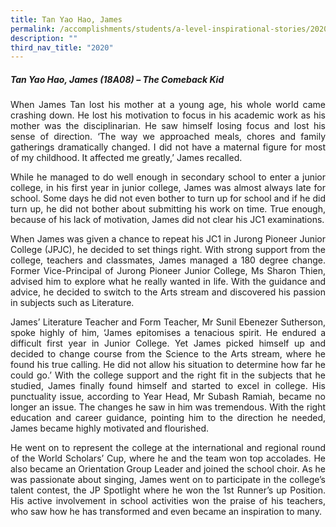 ```yaml
---
title: Tan Yao Hao, James
permalink: /accomplishments/students/a-level-inspirational-stories/2020/james/
description: ""
third_nav_title: "2020"
---
```

<div align=justify>
<h5><strong>Tan Yao Hao, James (18A08) – The Comeback Kid</strong></h5>

<p>
When James Tan lost his mother at a young age, his whole world came crashing down. He lost his motivation to focus in his academic work as his mother was the disciplinarian. He saw himself losing focus and lost his sense of direction.
‘The way we approached meals, chores and family gatherings dramatically changed. I did not have a maternal figure for most of my childhood. It affected me greatly,’ James recalled.</p>

<p>
While he managed to do well enough in secondary school to enter a junior college, in his first year in junior college, James was almost always late for school. Some days he did not even bother to turn up for school and if he did turn up, he did not bother about submitting his work on time. True enough, because of his lack of motivation, James did not clear his JC1 examinations.</p>

<p>
When James was given a chance to repeat his JC1 in Jurong Pioneer Junior College (JPJC), he decided to set things right. With strong support from the college, teachers and classmates, James managed a 180 degree change. Former Vice-Principal of Jurong Pioneer Junior College, Ms Sharon Thien, advised him to explore what he really wanted in life. With the guidance and advice, he decided to switch to the Arts stream and discovered his passion in subjects such as Literature.</p>

<p>
James’ Literature Teacher and Form Teacher, Mr Sunil Ebenezer Sutherson, spoke highly of him, ‘James epitomises a tenacious spirit. He endured a difficult first year in Junior College. Yet James picked himself up and decided to change course from the Science to the Arts stream, where he found his true calling. He did not allow his situation to determine how far he could go.’ With the college support and the right fit in the subjects that he studied, James finally found himself and started to excel in college. His punctuality issue, according to Year Head, Mr Subash Ramiah, became no longer an issue. The changes he saw in him was tremendous. With the right education and career guidance, pointing him to the direction he needed, James became highly motivated and flourished.</p>

<p>
He went on to represent the college at the international and regional round of the World Scholars’ Cup, where he and the team won top accolades. He also became an Orientation Group Leader and joined the school choir. As he was passionate about singing, James went on to participate in the college’s talent contest, the JP Spotlight where he won the 1st Runner’s up Position. His active involvement in school activities won the praise of his teachers, who saw how he has transformed and even became an inspiration to many.</p>